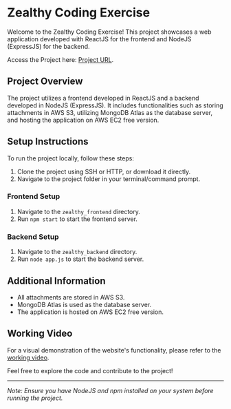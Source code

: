 # Zealthy Coding Exercise

Welcome to the Zealthy Coding Exercise! This project showcases a web application developed with ReactJS for the frontend and NodeJS (ExpressJS) for the backend.


Access the Project here: [Project URL](http://34.203.220.74/).

## Project Overview

The project utilizes a frontend developed in ReactJS and a backend developed in NodeJS (ExpressJS). It includes functionalities such as storing attachments in AWS S3, utilizing MongoDB Atlas as the database server, and hosting the application on AWS EC2 free version.

## Setup Instructions

To run the project locally, follow these steps:

1. Clone the project using SSH or HTTP, or download it directly.
2. Navigate to the project folder in your terminal/command prompt.

### Frontend Setup

1. Navigate to the `zealthy_frontend` directory.
2. Run `npm start` to start the frontend server.

### Backend Setup

1. Navigate to the `zealthy_backend` directory.
2. Run `node app.js` to start the backend server.

## Additional Information

- All attachments are stored in AWS S3.
- MongoDB Atlas is used as the database server.
- The application is hosted on AWS EC2 free version.

## Working Video

For a visual demonstration of the website's functionality, please refer to the [working video](link_to_video).

Feel free to explore the code and contribute to the project!

---
*Note: Ensure you have NodeJS and npm installed on your system before running the project.*
